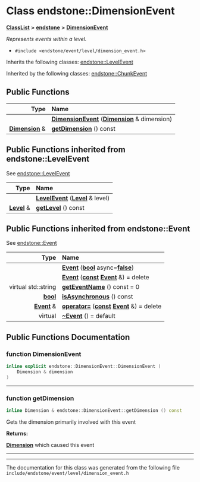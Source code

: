 

# Class endstone::DimensionEvent



[**ClassList**](annotated.md) **>** [**endstone**](namespaceendstone.md) **>** [**DimensionEvent**](classendstone_1_1DimensionEvent.md)



_Represents events within a level._ 

* `#include <endstone/event/level/dimension_event.h>`



Inherits the following classes: [endstone::LevelEvent](classendstone_1_1LevelEvent.md)


Inherited by the following classes: [endstone::ChunkEvent](classendstone_1_1ChunkEvent.md)








































































## Public Functions

| Type | Name |
| ---: | :--- |
|   | [**DimensionEvent**](#function-dimensionevent) ([**Dimension**](classendstone_1_1Dimension.md) & dimension) <br> |
|  [**Dimension**](classendstone_1_1Dimension.md) & | [**getDimension**](#function-getdimension) () const<br> |


## Public Functions inherited from endstone::LevelEvent

See [endstone::LevelEvent](classendstone_1_1LevelEvent.md)

| Type | Name |
| ---: | :--- |
|   | [**LevelEvent**](classendstone_1_1LevelEvent.md#function-levelevent) ([**Level**](classendstone_1_1Level.md) & level) <br> |
|  [**Level**](classendstone_1_1Level.md) & | [**getLevel**](classendstone_1_1LevelEvent.md#function-getlevel) () const<br> |


## Public Functions inherited from endstone::Event

See [endstone::Event](classendstone_1_1Event.md)

| Type | Name |
| ---: | :--- |
|   | [**Event**](classendstone_1_1Event.md#function-event-12) ([**bool**](classendstone_1_1Vector.md) async=[**false**](classendstone_1_1Vector.md)) <br> |
|   | [**Event**](classendstone_1_1Event.md#function-event-22) ([**const**](classendstone_1_1Vector.md) [**Event**](classendstone_1_1Event.md) &) = delete<br> |
| virtual std::string | [**getEventName**](classendstone_1_1Event.md#function-geteventname) () const = 0<br> |
|  [**bool**](classendstone_1_1Vector.md) | [**isAsynchronous**](classendstone_1_1Event.md#function-isasynchronous) () const<br> |
|  [**Event**](classendstone_1_1Event.md) & | [**operator=**](classendstone_1_1Event.md#function-operator) ([**const**](classendstone_1_1Vector.md) [**Event**](classendstone_1_1Event.md) &) = delete<br> |
| virtual  | [**~Event**](classendstone_1_1Event.md#function-event) () = default<br> |
















































































## Public Functions Documentation




### function DimensionEvent 

```C++
inline explicit endstone::DimensionEvent::DimensionEvent (
    Dimension & dimension
) 
```




<hr>



### function getDimension 

```C++
inline Dimension & endstone::DimensionEvent::getDimension () const
```



Gets the dimension primarily involved with this event




**Returns:**

[**Dimension**](classendstone_1_1Dimension.md) which caused this event 





        

<hr>

------------------------------
The documentation for this class was generated from the following file `include/endstone/event/level/dimension_event.h`

